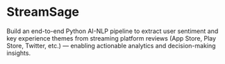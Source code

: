 # StreamSage
Build an end-to-end Python AI-NLP pipeline to extract user sentiment and key experience themes from streaming platform reviews (App Store, Play Store, Twitter, etc.) — enabling actionable analytics and decision-making insights.
